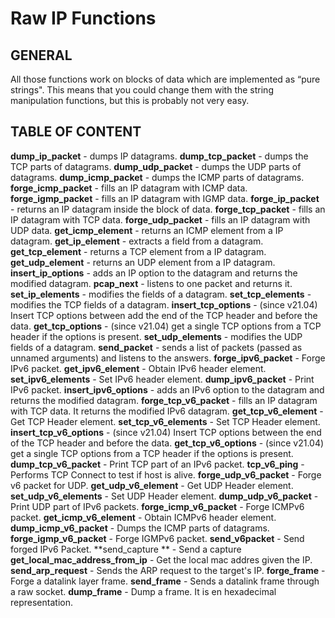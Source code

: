 # Raw IP Functions

## GENERAL

All those functions work on blocks of data which are implemented as “pure strings". This means that you could change them with the string manipulation functions, but this is probably not very easy.

## TABLE OF CONTENT

**dump_ip_packet** - dumps IP datagrams.
**dump_tcp_packet** - dumps the TCP parts of datagrams.
**dump_udp_packet** - dumps the UDP parts of datagrams.
**dump_icmp_packet** - dumps the ICMP parts of datagrams.
**forge_icmp_packet** - fills an IP datagram with ICMP data.
**forge_igmp_packet** - fills an IP datagram with IGMP data.
**forge_ip_packet** - returns an IP datagram inside the block of data.
**forge_tcp_packet** - fills an IP datagram with TCP data.
**forge_udp_packet** - fills an IP datagram with UDP data.
**get_icmp_element** - returns an ICMP element from a IP datagram.
**get_ip_element** - extracts a field from a datagram.
**get_tcp_element** - returns a TCP element from a IP datagram.
**get_udp_element** - returns an UDP element from a IP datagram.
**insert_ip_options** - adds an IP option to the datagram and returns the modified datagram.
**pcap_next** - listens to one packet and returns it.
**set_ip_elements** - modifies the fields of a datagram.
**set_tcp_elements** - modifies the TCP fields of a datagram.
**insert_tcp_options** - (since v21.04) Insert TCP options between add the end of the TCP header and before the data.
**get_tcp_options** - (since v21.04) get a single TCP options from a TCP header if the options is present.
**set_udp_elements** - modifies the UDP fields of a datagram.
**send_packet** - sends a list of packets (passed as unnamed arguments) and listens to the answers.
**forge_ipv6_packet** - Forge IPv6 packet.
**get_ipv6_element** - Obtain IPv6 header element.
**set_ipv6_elements** - Set IPv6 header element.
**dump_ipv6_packet** - Print IPv6 packet.
**insert_ipv6_options** - adds an IPv6 option to the datagram and returns the modified datagram.
**forge_tcp_v6_packet** - fills an IP datagram with TCP data. It returns the modified IPv6 datagram.
**get_tcp_v6_element** - Get TCP Header element.
**set_tcp_v6_elements** - Set TCP Header element.
**insert_tcp_v6_options** - (since v21.04) Insert TCP options between the end of the TCP header and before the data.
**get_tcp_v6_options** - (since v21.04) get a single TCP options from a TCP header if the options is present.
**dump_tcp_v6_packet** - Print TCP part of an IPv6 packet.
**tcp_v6_ping** - Performs TCP Connect to test if host is alive.
**forge_udp_v6_packet** - Forge v6 packet for UDP.
**get_udp_v6_element** - Get UDP Header element.
**set_udp_v6_elements** - Set UDP Header element.
**dump_udp_v6_packet** - Print UDP part of IPv6 packets.
**forge_icmp_v6_packet** - Forge ICMPv6 packet.
**get_icmp_v6_element** - Obtain ICMPv6 header element.
**dump_icmp_v6_packet** - Dumps the ICMP parts of datagrams.
**forge_igmp_v6_packet** - Forge IGMPv6 packet.
**send_v6packet** - Send forged IPv6 Packet.
**send_capture ** - Send a capture
**get_local_mac_address_from_ip** - Get the local mac addres given the IP.
**send_arp_request** - Sends the ARP request to the target's IP.
**forge_frame** - Forge a datalink layer frame.
**send_frame** - Sends a datalink frame through a raw socket.
**dump_frame** - Dump a frame. It is en hexadecimal representation.
